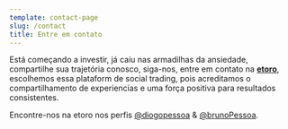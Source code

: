 ```yaml
---
template: contact-page
slug: /contact
title: Entre em contato
---
```


Está começando a investir, já caiu nas armadilhas da ansiedade, compartilhe sua trajetória conosco, siga-nos, entre em contato na [**etoro**](https://partners.etoro.com/B13657_A93880_TClick.aspx), escolhemos essa plataform de social trading, pois acreditamos o compartilhamento de experiencias e uma força positiva para resultados consistentes.

Encontre-nos na etoro nos perfis [@diogopessoa](https://www.etoro.com/people/diogopessoa) & [@brunoPessoa](https://www.etoro.com/people/pessoa_bs).
